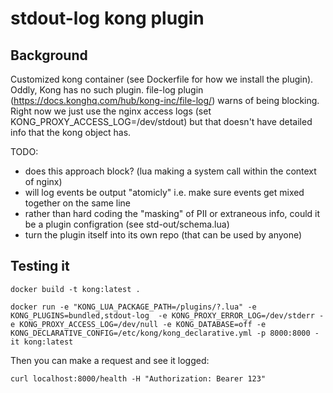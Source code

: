# stdout-log kong plugin

## Background
Customized kong container (see Dockerfile for how we install the plugin). Oddly, Kong has no such plugin. file-log plugin (https://docs.konghq.com/hub/kong-inc/file-log/)    warns of being blocking. Right now we just use the nginx access logs (set KONG_PROXY_ACCESS_LOG=/dev/stdout) but that doesn't have detailed info that the kong object has.

TODO:
- does this approach block?  (lua making a system call within the context of nginx)
- will log events be output "atomicly" i.e. make sure events get mixed together on the same line
- rather than hard coding the "masking" of PII or extraneous info, could it be a plugin configration (see std-out/schema.lua)
- turn the plugin itself into its own repo (that can be used by anyone)


## Testing it
```
docker build -t kong:latest .

docker run -e "KONG_LUA_PACKAGE_PATH=/plugins/?.lua" -e KONG_PLUGINS=bundled,stdout-log  -e KONG_PROXY_ERROR_LOG=/dev/stderr -e KONG_PROXY_ACCESS_LOG=/dev/null -e KONG_DATABASE=off -e KONG_DECLARATIVE_CONFIG=/etc/kong/kong_declarative.yml -p 8000:8000 -it kong:latest 
```

Then you can make a request and see it logged:
```
curl localhost:8000/health -H "Authorization: Bearer 123"
```
